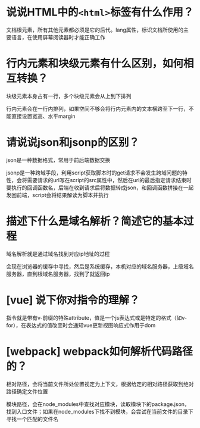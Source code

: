 # 说说HTML中的`<html>`标签有什么作用？

文档根元素，所有其他元素都必须是它的后代。lang属性，标识文档所使用的主要语言，在使用屏幕阅读器时才能正确工作

# 行内元素和块级元素有什么区别，如何相互转换？

块级元素本身占有一行，多个块级元素会从上到下排列

行内元素会在一行内排列，如果空间不够会将行内元素内的文本横跨至下一行，不能直接设置宽高、水平margin

# 请说说json和jsonp的区别？

json是一种数据格式，常用于前后端数据交换

jsonp是一种跨域手段，利用script获取脚本时的get请求不会发生跨域问题的特性，会将需要请求的url写在script的src属性中，然后在url的最后指定请求结束时要执行的回调函数名，后端在收到请求后将数据转成json，和回调函数拼接在一起发回前端，script会将结果解读为脚本并执行

# 描述下什么是域名解析？简述它的基本过程

域名解析就是通过域名找到对应ip地址的过程

会现在浏览器的缓存中寻找，然后是系统缓存，本机对应的域名服务器，上级域名服务器，直到根域名服务器，找到了就返回ip

# [vue] 说下你对指令的理解？

指令就是带有v-前缀的特殊attribute，值是一个js表达式或是特定的格式（如v-for），在表达式的值改变时会通知vue更新视图响应式作用于dom

# [webpack] webpack如何解析代码路径的？

相对路径，会将当前文件所处位置视定为上下文，根据给定的相对路径获取到绝对路径确定文件位置

模块路径，会在node_modules中查找对应模块，读取模块下的package.json，找到入口文件；如果在node_modules下找不到模块，会尝试在当前文件的目录下寻找一个匹配的文件名
